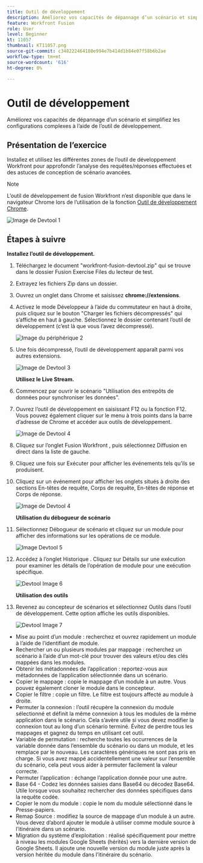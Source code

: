 ```yaml
---
title: Outil de développement
description: Améliorez vos capacités de dépannage d’un scénario et simplifiez les configurations complexes à l’aide de DevTool.
feature: Workfront Fusion
role: User
level: Beginner
kt: 11057
thumbnail: KT11057.png
source-git-commit: c348222464180e994e7b414d1b84e07f58b6b2ae
workflow-type: tm+mt
source-wordcount: '616'
ht-degree: 0%

---
```



# Outil de développement

Améliorez vos capacités de dépannage d’un scénario et simplifiez les configurations complexes à l’aide de l’outil de développement.

## Présentation de l’exercice

Installez et utilisez les différentes zones de l’outil de développement Workfront pour approfondir l’analyse des requêtes/réponses effectuées et des astuces de conception de scénario avancées.

>[!NOTE]
>
>L’outil de développement de fusion Workfront n’est disponible que dans le navigateur Chrome lors de l’utilisation de la fonction [Outil de développement Chrome](https://developer.chrome.com/docs/devtools/).

![Image de Devtool 1](../12-exercises/assets/devtool-walkthrough-1.png)

## Étapes à suivre

**Installez l’outil de développement.**

1. Téléchargez le document &quot;workfront-fusion-devtool.zip&quot; qui se trouve dans le dossier Fusion Exercise Files du lecteur de test.
1. Extrayez les fichiers Zip dans un dossier.
1. Ouvrez un onglet dans Chrome et saisissez **chrome://extensions**.
1. Activez le mode Développeur à l’aide du commutateur en haut à droite, puis cliquez sur le bouton &quot;Charger les fichiers décompressés&quot; qui s’affiche en haut à gauche. Sélectionnez le dossier contenant l’outil de développement (c’est là que vous l’avez décompressé).

   ![Image du périphérique 2](../12-exercises/assets/devtool-walkthrough-2.png)

1. Une fois décompressé, l’outil de développement apparaît parmi vos autres extensions.

   ![Image de Devtool 3](../12-exercises/assets/devtool-walkthrough-3.png)

   **Utilisez le Live Stream.**

1. Commencez par ouvrir le scénario &quot;Utilisation des entrepôts de données pour synchroniser les données&quot;.
1. Ouvrez l’outil de développement en saisissant F12 ou la fonction F12. Vous pouvez également cliquer sur le menu à trois points dans la barre d’adresse de Chrome et accéder aux outils de développement.

   ![Image de Devtool 4](../12-exercises/assets/navigate-to-devtools.png)

1. Cliquez sur l’onglet Fusion Workfront , puis sélectionnez Diffusion en direct dans la liste de gauche.
1. Cliquez une fois sur Exécuter pour afficher les événements tels qu’ils se produisent.
1. Cliquez sur un événement pour afficher les onglets situés à droite des sections En-têtes de requête, Corps de requête, En-têtes de réponse et Corps de réponse.

   ![Image de Devtool 4](../12-exercises/assets/devtool-walkthrough-4.png)

   **Utilisation du débogueur de scénario**

1. Sélectionnez Débogueur de scénario et cliquez sur un module pour afficher des informations sur les opérations de ce module.

   ![Image Devtool 5](../12-exercises/assets/devtool-walkthrough-5.png)

1. Accédez à l’onglet Historique . Cliquez sur Détails sur une exécution pour examiner les détails de l’opération de module pour une exécution spécifique.

   ![Devtool Image 6](../12-exercises/assets/devtool-walkthrough-6.png)

   **Utilisation des outils**

1. Revenez au concepteur de scénarios et sélectionnez Outils dans l’outil de développement. Cette option affiche les outils disponibles.

   ![Devtool Image 7](../12-exercises/assets/devtool-walkthrough-7.png)

+ Mise au point d’un module : recherchez et ouvrez rapidement un module à l’aide de l’identifiant de module.
+ Rechercher un ou plusieurs modules par mappage : recherchez un scénario à l’aide d’un mot-clé pour trouver des valeurs et/ou des clés mappées dans les modules.
+ Obtenir les métadonnées de l’application : reportez-vous aux métadonnées de l’application sélectionnée dans un scénario.
+ Copier le mappage : copie le mappage d’un module à un autre. Vous pouvez également cloner le module dans le concepteur.
+ Copier le filtre : copie un filtre. Le filtre est toujours affecté au module à droite.
+ Permuter la connexion : l’outil récupère la connexion du module sélectionné et définit la même connexion à tous les modules de la même application dans le scénario. Cela s’avère utile si vous devez modifier la connexion tout au long d’un scénario terminé. Évitez de perdre tous les mappages et gagnez du temps en utilisant cet outil.
+ Variable de permutation : recherche toutes les occurrences de la variable donnée dans l’ensemble du scénario ou dans un module, et les remplace par le nouveau. Les caractères génériques ne sont pas pris en charge. Si vous avez mappé accidentellement une valeur sur l’ensemble du scénario, cela peut vous aider à permuter facilement la valeur correcte.
+ Permuter l’application : échange l’application donnée pour une autre.
+ Base 64 - Codez les données saisies dans Base64 ou décodez Base64. Utile lorsque vous souhaitez rechercher des données spécifiques dans la requête codée.
+ Copier le nom du module : copie le nom du module sélectionné dans le Presse-papiers.
+ Remap Source : modifiez la source de mappage d’un module à un autre. Vous devez d’abord ajouter le module à utiliser comme module source à l’itinéraire dans un scénario.
+ Migration du système d’exploitation : réalisé spécifiquement pour mettre à niveau les modules Google Sheets (hérités) vers la dernière version de Google Sheets. Il ajoute une nouvelle version du module juste après la version héritée du module dans l’itinéraire du scénario.
